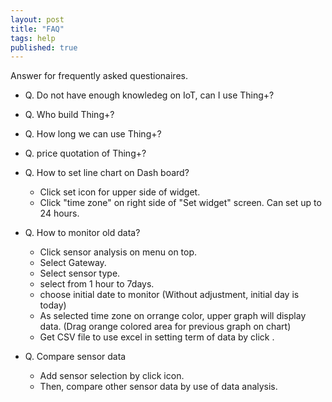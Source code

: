 ```yaml
---
layout: post
title: "FAQ"
tags: help
published: true
---
```


Answer for frequently asked questionaires.

* Q. Do not have enough knowledeg on IoT, can I use Thing+?

* Q. Who build Thing+?

* Q. How long we can use Thing+?

* Q. price quotation of Thing+?

* Q. How to set line chart on Dash board? 
  - Click set icon for upper side<i class="fa fa-cog fa-lg"></i> of widget.
  - Click "time zone" on right side of "Set widget" screen. Can set up to 24 hours. 

* Q. How to monitor old data?
  - Click sensor analysis on menu <i class="fa fd-menu_analysis fa-lg"></i> on top.
  - Select Gateway. 
  - Select sensor type.
  - select from 1 hour to 7days. 
  - choose initial date to monitor (Without adjustment, initial day is today)
  - As selected time zone on orrange color, upper graph will display data.   (Drag orange colored area for previous graph on chart)
  - Get CSV file to use excel in setting term of data by click <i class="fa fa-fw fa-download fa-lg"></i>. 
* Q. Compare sensor data 
  - Add sensor selection by click <i class="fa fa-fw fa-plus fa-lg"></i> icon.  
  - Then, compare other sensor data by use of data analysis.  

<br>
